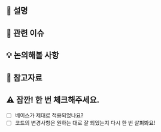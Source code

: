 ## 💌 설명

<!-- 해당 PR에 대하여 간단한 설명이 필요해요! 🙆🏻 -->

## 📎 관련 이슈

<!--`github`에서 연동된 이슈라면 closes #`이슈 번호`의 형태로 입력해주세요! 머지 시 자동으로 닫혀요! 😉-->

## 💡 논의해볼 사항

<!--
PR을 하면서 공유되어야 할 특이한 사항들이 있었을까요? 공유해봅시다!

예시) A의 로직이 바람직하나, 현재 리소스를 고려할 때 최선인 B로 구현했습니다. 괜찮을까요? 😭
-->

## 📝 참고자료

<!-- 이 문제를 해결하는 데, 해당 문서의 도움을 많이 받았습니다! 공유해요 🎉 (첨부) -->

## ⚠️ 잠깐! 한 번 체크해주세요.

- [ ] 베이스가 제대로 적용되었나요?
- [ ] 코드의 변경사항은 원하는 대로 잘 되었는지 다시 한 번 살펴봐요!
